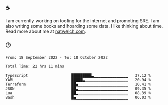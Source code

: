 ### ☕

I am currently working on tooling for the internet and promoting SRE. I am also writing some books and hoarding some data. I like thinking about time. Read more about me at [natwelch.com](https://natwelch.com).

### 🕒

<!--START_SECTION:waka-->

```text
From: 18 September 2022 - To: 18 October 2022

Total Time: 22 hrs 11 mins

TypeScript                   █████████▃▁▁▁▁▁▁▁▁▁▁▁▁▁▁▁   37.12 %
YAML                         █████▃▁▁▁▁▁▁▁▁▁▁▁▁▁▁▁▁▁▁▁   20.94 %
Terraform                    ██▅▁▁▁▁▁▁▁▁▁▁▁▁▁▁▁▁▁▁▁▁▁▁   10.41 %
JSON                         ██▃▁▁▁▁▁▁▁▁▁▁▁▁▁▁▁▁▁▁▁▁▁▁   09.35 %
Lua                          ██▂▁▁▁▁▁▁▁▁▁▁▁▁▁▁▁▁▁▁▁▁▁▁   08.39 %
Bash                         █▅▁▁▁▁▁▁▁▁▁▁▁▁▁▁▁▁▁▁▁▁▁▁▁   06.03 %
```

<!--END_SECTION:waka-->
